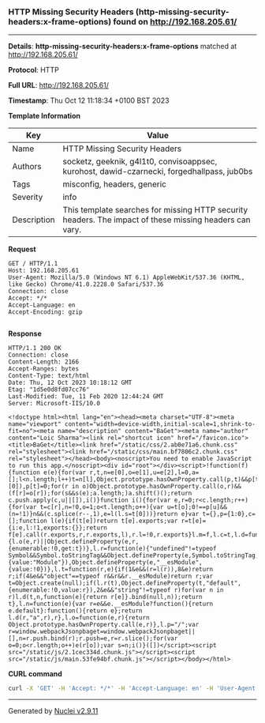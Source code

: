 ### HTTP Missing Security Headers (http-missing-security-headers:x-frame-options) found on http://192.168.205.61/

----
**Details**: **http-missing-security-headers:x-frame-options** matched at http://192.168.205.61/

**Protocol**: HTTP

**Full URL**: http://192.168.205.61/

**Timestamp**: Thu Oct 12 11:18:34 +0100 BST 2023

**Template Information**

| Key | Value |
| --- | --- |
| Name | HTTP Missing Security Headers |
| Authors | socketz, geeknik, g4l1t0, convisoappsec, kurohost, dawid-czarnecki, forgedhallpass, jub0bs |
| Tags | misconfig, headers, generic |
| Severity | info |
| Description | This template searches for missing HTTP security headers. The impact of these missing headers can vary.<br> |

**Request**
```http
GET / HTTP/1.1
Host: 192.168.205.61
User-Agent: Mozilla/5.0 (Windows NT 6.1) AppleWebKit/537.36 (KHTML, like Gecko) Chrome/41.0.2228.0 Safari/537.36
Connection: close
Accept: */*
Accept-Language: en
Accept-Encoding: gzip


```

**Response**
```http
HTTP/1.1 200 OK
Connection: close
Content-Length: 2166
Accept-Ranges: bytes
Content-Type: text/html
Date: Thu, 12 Oct 2023 10:18:12 GMT
Etag: "1d5e0d8fd07cc76"
Last-Modified: Tue, 11 Feb 2020 12:44:24 GMT
Server: Microsoft-IIS/10.0

<!doctype html><html lang="en"><head><meta charset="UTF-8"><meta name="viewport" content="width=device-width,initial-scale=1,shrink-to-fit=no"><meta name="description" content="BaGet"><meta name="author" content="Loic Sharma"><link rel="shortcut icon" href="/favicon.ico"><title>BaGet</title><link href="/static/css/2.ab0e71a6.chunk.css" rel="stylesheet"><link href="/static/css/main.bf7806c2.chunk.css" rel="stylesheet"></head><body><noscript>You need to enable JavaScript to run this app.</noscript><div id="root"></div><script>!function(f){function e(e){for(var r,t,n=e[0],o=e[1],u=e[2],l=0,a=[];l<n.length;l++)t=n[l],Object.prototype.hasOwnProperty.call(p,t)&&p[t]&&a.push(p[t][0]),p[t]=0;for(r in o)Object.prototype.hasOwnProperty.call(o,r)&&(f[r]=o[r]);for(s&&s(e);a.length;)a.shift()();return c.push.apply(c,u||[]),i()}function i(){for(var e,r=0;r<c.length;r++){for(var t=c[r],n=!0,o=1;o<t.length;o++){var u=t[o];0!==p[u]&&(n=!1)}n&&(c.splice(r--,1),e=l(l.s=t[0]))}return e}var t={},p={1:0},c=[];function l(e){if(t[e])return t[e].exports;var r=t[e]={i:e,l:!1,exports:{}};return f[e].call(r.exports,r,r.exports,l),r.l=!0,r.exports}l.m=f,l.c=t,l.d=function(e,r,t){l.o(e,r)||Object.defineProperty(e,r,{enumerable:!0,get:t})},l.r=function(e){"undefined"!=typeof Symbol&&Symbol.toStringTag&&Object.defineProperty(e,Symbol.toStringTag,{value:"Module"}),Object.defineProperty(e,"__esModule",{value:!0})},l.t=function(r,e){if(1&e&&(r=l(r)),8&e)return r;if(4&e&&"object"==typeof r&&r&&r.__esModule)return r;var t=Object.create(null);if(l.r(t),Object.defineProperty(t,"default",{enumerable:!0,value:r}),2&e&&"string"!=typeof r)for(var n in r)l.d(t,n,function(e){return r[e]}.bind(null,n));return t},l.n=function(e){var r=e&&e.__esModule?function(){return e.default}:function(){return e};return l.d(r,"a",r),r},l.o=function(e,r){return Object.prototype.hasOwnProperty.call(e,r)},l.p="/";var r=window.webpackJsonpbaget=window.webpackJsonpbaget||[],n=r.push.bind(r);r.push=e,r=r.slice();for(var o=0;o<r.length;o++)e(r[o]);var s=n;i()}([])</script><script src="/static/js/2.1cec334d.chunk.js"></script><script src="/static/js/main.53fe94bf.chunk.js"></script></body></html>
```


**CURL command**
```sh
curl -X 'GET' -H 'Accept: */*' -H 'Accept-Language: en' -H 'User-Agent: Mozilla/5.0 (Windows NT 6.1) AppleWebKit/537.36 (KHTML, like Gecko) Chrome/41.0.2228.0 Safari/537.36' 'http://192.168.205.61/'
```

----

Generated by [Nuclei v2.9.11](https://github.com/projectdiscovery/nuclei)